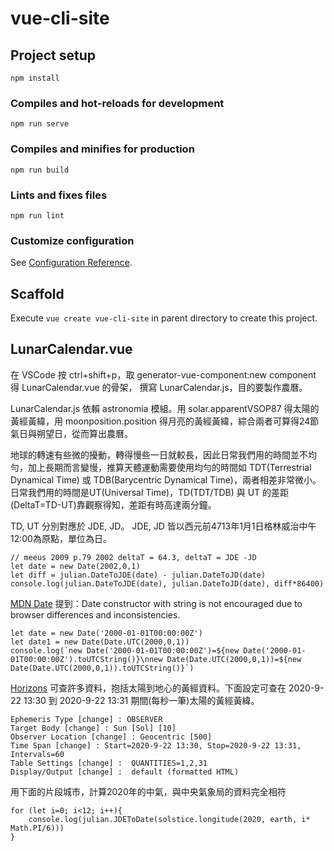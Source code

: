 # vue-cli-site

## Project setup

```{node}
npm install
```

### Compiles and hot-reloads for development

```{node}
npm run serve
```

### Compiles and minifies for production

```{node}
npm run build
```

### Lints and fixes files

```{node}
npm run lint
```

### Customize configuration

See [Configuration Reference](https://cli.vuejs.org/config/).

## Scaffold

Execute `vue create vue-cli-site` in parent directory to create this project.

## LunarCalendar.vue

在 VSCode 按 ctrl+shift+p，取 generator-vue-component:new component 得 LunarCalendar.vue 的骨架，
撰寫 LunarCalendar.js，目的要製作農曆。

LunarCalendar.js 依賴 astronomia 模組。用 solar.apparentVSOP87 得太陽的黃經黃緯，用 moonposition.position
得月亮的黃經黃緯，綜合兩者可算得24節氣日與朔望日，從而算出農曆。

地球的轉速有些微的擾動，轉得慢些一日就較長，因此日常我們用的時間並不均勻，加上長期而言變慢，推算天體運動需要使用均勻的時間如 TDT(Terrestrial Dynamical Time) 或 TDB(Barycentric Dynamical Time)，兩者相差非常微小。
日常我們用的時間是UT(Universal Time)，TD(TDT/TDB) 與 UT 的差距(DeltaT=TD-UT)靠觀察得知，差距有時高達兩分鐘。

TD, UT 分別對應於 JDE, JD。
JDE, JD 皆以西元前4713年1月1日格林威治中午12:00為原點，單位為日。

```{node}
// meeus 2009 p.79 2002 deltaT = 64.3, deltaT = JDE -JD
let date = new Date(2002,0,1)
let diff = julian.DateToJDE(date) - julian.DateToJD(date)
console.log(julian.DateToJDE(date), julian.DateToJD(date), diff*86400)
```

[MDN Date](https://developer.mozilla.org/en-US/docs/Web/JavaScript/Reference/Global_Objects/Date)
提到：Date constructor with string is not encouraged due to browser differences and inconsistencies.

```{node}
let date = new Date('2000-01-01T00:00:00Z')
let date1 = new Date(Date.UTC(2000,0,1))
console.log(`new Date('2000-01-01T00:00:00Z')=${new Date('2000-01-01T00:00:00Z').toUTCString()}\nnew Date(Date.UTC(2000,0,1))=${new Date(Date.UTC(2000,0,1)).toUTCString()}`)
```

[Horizons](https://ssd.jpl.nasa.gov/horizons.cgi) 可查許多資料，抱括太陽到地心的黃經資料。下面設定可查在 2020-9-22 13:30 到 2020-9-22 13:31 期間(每秒一筆)太陽的黃經黃緯。

```{data}}
Ephemeris Type [change] : OBSERVER
Target Body [change] : Sun [Sol] [10]
Observer Location [change] : Geocentric [500]
Time Span [change] : Start=2020-9-22 13:30, Stop=2020-9-22 13:31, Intervals=60
Table Settings [change] :  QUANTITIES=1,2,31
Display/Output [change] :  default (formatted HTML)
```

用下面的片段城市，計算2020年的中氣，與中央氣象局的資料完全相符

```{node}
for (let i=0; i<12; i++){
    console.log(julian.JDEToDate(solstice.longitude(2020, earth, i* Math.PI/6)))
}
```
